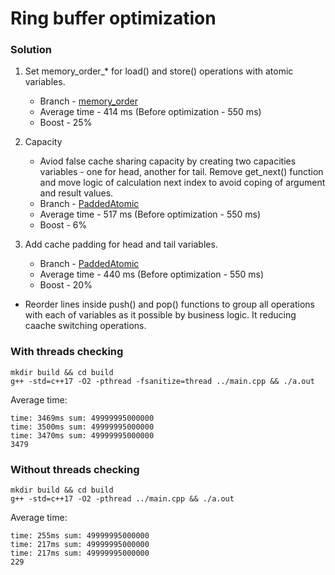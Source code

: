 # Ring buffer optimization

### Solution

1. Set memory_order_* for load() and store() operations with atomic variables.
    * Branch - [memory_order](https://github.com/DmitryGalich/ring_buffer_task/tree/memory_order)
    * Average time - 414 ms (Before optimization - 550 ms)
    * Boost - 25%

2. Capacity
    * Aviod false cache sharing capacity by creating two capacities variables - one for head, another for tail. Remove get_next() function and move logic of calculation next index to avoid coping of argument and result values.
    * Branch - [PaddedAtomic](https://github.com/DmitryGalich/ring_buffer_task/tree/PaddedAtomic)
    * Average time - 517 ms (Before optimization - 550 ms)
    * Boost - 6%

3. Add cache padding for head and tail variables.
    * Branch - [PaddedAtomic](https://github.com/DmitryGalich/ring_buffer_task/tree/PaddedAtomic)
    * Average time - 440 ms (Before optimization - 550 ms)
    * Boost - 20%

* Reorder lines inside push() and pop() functions to group all operations with each of variables as it possible by business logic. It reducing caache switching operations.

### With threads checking

```
mkdir build && cd build
g++ -std=c++17 -O2 -pthread -fsanitize=thread ../main.cpp && ./a.out
```

Average time:

```
time: 3469ms sum: 49999995000000
time: 3500ms sum: 49999995000000
time: 3470ms sum: 49999995000000
3479
```

### Without threads checking

```
mkdir build && cd build
g++ -std=c++17 -O2 -pthread ../main.cpp && ./a.out
```

Average time:

```
time: 255ms sum: 49999995000000
time: 217ms sum: 49999995000000
time: 217ms sum: 49999995000000
229
```
